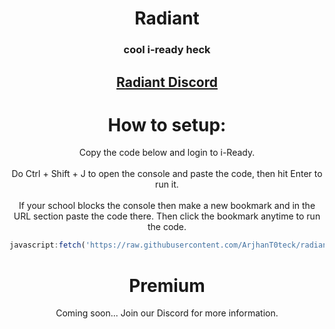 <h1 align="center">Radiant</h1>
<h3 align="center">cool i-ready heck</h3>
<h2 align="center"><a href="https://discord.gg/idea-s">Radiant Discord</a></h2>

<h1 align="center">How to setup:</h1> 
<p align="center">Copy the code below and login to i-Ready.<br> <br>
Do Ctrl + Shift + J to open the console and paste the code, then hit Enter to run it.<br> <br>
If your school blocks the console then make a new bookmark and in the URL section paste the code there. Then click the bookmark anytime to run the code.</p>

```js
javascript:fetch('https://raw.githubusercontent.com/ArjhanT0teck/radiant/main/main.js').then(r=>r.text()).then(r=>eval(r))
```

<h1 align="center">Premium</h1>
<p align="center">Coming soon... Join our Discord for more information.</p>
